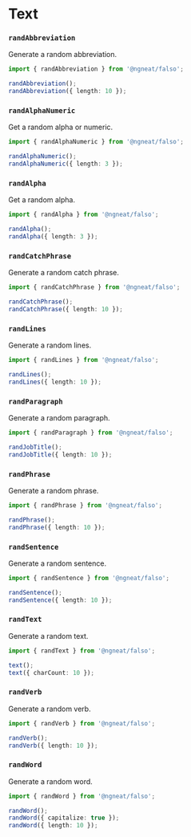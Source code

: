 # Text

### `randAbbreviation`

Generate a random abbreviation.

```ts
import { randAbbreviation } from '@ngneat/falso';

randAbbreviation();
randAbbreviation({ length: 10 });
```

### `randAlphaNumeric`

Get a random alpha or numeric.

```ts
import { randAlphaNumeric } from '@ngneat/falso';

randAlphaNumeric();
randAlphaNumeric({ length: 3 });
```

### `randAlpha`

Get a random alpha.

```ts
import { randAlpha } from '@ngneat/falso';

randAlpha();
randAlpha({ length: 3 });
```

### `randCatchPhrase`

Generate a random catch phrase.

```ts
import { randCatchPhrase } from '@ngneat/falso';

randCatchPhrase();
randCatchPhrase({ length: 10 });
```

### `randLines`

Generate a random lines.

```ts
import { randLines } from '@ngneat/falso';

randLines();
randLines({ length: 10 });
```

### `randParagraph`

Generate a random paragraph.

```ts
import { randParagraph } from '@ngneat/falso';

randJobTitle();
randJobTitle({ length: 10 });
```

### `randPhrase`

Generate a random phrase.

```ts
import { randPhrase } from '@ngneat/falso';

randPhrase();
randPhrase({ length: 10 });
```

### `randSentence`

Generate a random sentence.

```ts
import { randSentence } from '@ngneat/falso';

randSentence();
randSentence({ length: 10 });
```

### `randText`

Generate a random text.

```ts
import { randText } from '@ngneat/falso';

text();
text({ charCount: 10 });
```

### `randVerb`

Generate a random verb.

```ts
import { randVerb } from '@ngneat/falso';

randVerb();
randVerb({ length: 10 });
```

### `randWord`

Generate a random word.

```ts
import { randWord } from '@ngneat/falso';

randWord();
randWord({ capitalize: true });
randWord({ length: 10 });
```
